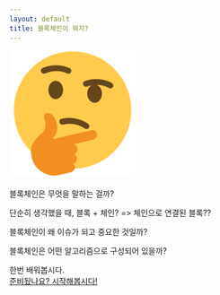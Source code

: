 ```yaml
---
layout: default
title: 블록체인이 뭐지?
---
```

<img src="흠터레스팅.png">
<br><br>블록체인은 무엇을 말하는 걸까?

단순히 생각했을 때, 블록 + 체인? => 체인으로 연결된 블록??

블록체인이 왜 이슈가 되고 중요한 것일까?

블록체인은 어떤 알고리즘으로 구성되어 있을까?

한번 배워봅시다.<br>
<a class="btn btn-lg btn-success" href="{{ site.baseurl}}/lesson/1">준비됬나요? 시작해봅시다!</a>

